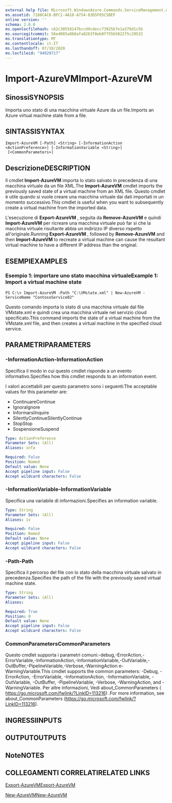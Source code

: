 ```yaml
---
external help file: Microsoft.WindowsAzure.Commands.ServiceManagement.dll-Help.xml
ms.assetid: 7180CAC6-BFC1-4A18-A754-83D5F05C5BEF
online version: ''
schema: 2.0.0
ms.openlocfilehash: c62c30558147bccd9cdecc73925b7e1a379d1c5b
ms.sourcegitcommit: 56ed085a868afa8263f8eb0f755b5822f5c29532
ms.translationtype: MT
ms.contentlocale: it-IT
ms.lasthandoff: 07/18/2020
ms.locfileid: "94029717"
---
```

# <span data-ttu-id="d22a0-101">Import-AzureVM</span><span class="sxs-lookup"><span data-stu-id="d22a0-101">Import-AzureVM</span></span>

## <span data-ttu-id="d22a0-102">Sinossi</span><span class="sxs-lookup"><span data-stu-id="d22a0-102">SYNOPSIS</span></span>
<span data-ttu-id="d22a0-103">Importa uno stato di una macchina virtuale Azure da un file.</span><span class="sxs-lookup"><span data-stu-id="d22a0-103">Imports an Azure virtual machine state from a file.</span></span>

## <span data-ttu-id="d22a0-104">SINTASSI</span><span class="sxs-lookup"><span data-stu-id="d22a0-104">SYNTAX</span></span>

```
Import-AzureVM [-Path] <String> [-InformationAction <ActionPreference>] [-InformationVariable <String>]
 [<CommonParameters>]
```

## <span data-ttu-id="d22a0-105">Descrizione</span><span class="sxs-lookup"><span data-stu-id="d22a0-105">DESCRIPTION</span></span>
<span data-ttu-id="d22a0-106">Il cmdlet **Import-AzureVM** importa lo stato salvato in precedenza di una macchina virtuale da un file XML.</span><span class="sxs-lookup"><span data-stu-id="d22a0-106">The **Import-AzureVM** cmdlet imports the previously saved state of a virtual machine from an XML file.</span></span>
<span data-ttu-id="d22a0-107">Questo cmdlet è utile quando si vuole creare una macchina virtuale dai dati importati in un momento successivo.</span><span class="sxs-lookup"><span data-stu-id="d22a0-107">This cmdlet is useful when you want to subsequently create a virtual machine from the imported data.</span></span>

<span data-ttu-id="d22a0-108">L'esecuzione di **Export-AzureVM** , seguita da **Remove-AzureVM** e quindi **Import-AzureVM** per ricreare una macchina virtuale può far sì che la macchina virtuale risultante abbia un indirizzo IP diverso rispetto all'originale.</span><span class="sxs-lookup"><span data-stu-id="d22a0-108">Running **Export-AzureVM** , followed by **Remove-AzureVM** and then **Import-AzureVM** to recreate a virtual machine can cause the resultant virtual machine to have a different IP address than the original.</span></span>

## <span data-ttu-id="d22a0-109">ESEMPI</span><span class="sxs-lookup"><span data-stu-id="d22a0-109">EXAMPLES</span></span>

### <span data-ttu-id="d22a0-110">Esempio 1: importare uno stato macchina virtuale</span><span class="sxs-lookup"><span data-stu-id="d22a0-110">Example 1: Import a virtual machine state</span></span>
```
PS C:\> Import-AzureVM -Path "C:\VMstate.xml" | New-AzureVM -ServiceName "ContosoService02"
```

<span data-ttu-id="d22a0-111">Questo comando importa lo stato di una macchina virtuale dal file VMstate.xml e quindi crea una macchina virtuale nel servizio cloud specificato.</span><span class="sxs-lookup"><span data-stu-id="d22a0-111">This command imports the state of a virtual machine from the VMstate.xml file, and then creates a virtual machine in the specified cloud service.</span></span>

## <span data-ttu-id="d22a0-112">PARAMETRI</span><span class="sxs-lookup"><span data-stu-id="d22a0-112">PARAMETERS</span></span>

### <span data-ttu-id="d22a0-113">-InformationAction</span><span class="sxs-lookup"><span data-stu-id="d22a0-113">-InformationAction</span></span>
<span data-ttu-id="d22a0-114">Specifica il modo in cui questo cmdlet risponde a un evento informativo.</span><span class="sxs-lookup"><span data-stu-id="d22a0-114">Specifies how this cmdlet responds to an information event.</span></span>

<span data-ttu-id="d22a0-115">I valori accettabili per questo parametro sono i seguenti:</span><span class="sxs-lookup"><span data-stu-id="d22a0-115">The acceptable values for this parameter are:</span></span>

- <span data-ttu-id="d22a0-116">Continuare</span><span class="sxs-lookup"><span data-stu-id="d22a0-116">Continue</span></span>
- <span data-ttu-id="d22a0-117">Ignora</span><span class="sxs-lookup"><span data-stu-id="d22a0-117">Ignore</span></span>
- <span data-ttu-id="d22a0-118">Informarsi</span><span class="sxs-lookup"><span data-stu-id="d22a0-118">Inquire</span></span>
- <span data-ttu-id="d22a0-119">SilentlyContinue</span><span class="sxs-lookup"><span data-stu-id="d22a0-119">SilentlyContinue</span></span>
- <span data-ttu-id="d22a0-120">Stop</span><span class="sxs-lookup"><span data-stu-id="d22a0-120">Stop</span></span>
- <span data-ttu-id="d22a0-121">Sospensione</span><span class="sxs-lookup"><span data-stu-id="d22a0-121">Suspend</span></span>

```yaml
Type: ActionPreference
Parameter Sets: (All)
Aliases: infa

Required: False
Position: Named
Default value: None
Accept pipeline input: False
Accept wildcard characters: False
```

### <span data-ttu-id="d22a0-122">-InformationVariable</span><span class="sxs-lookup"><span data-stu-id="d22a0-122">-InformationVariable</span></span>
<span data-ttu-id="d22a0-123">Specifica una variabile di informazioni.</span><span class="sxs-lookup"><span data-stu-id="d22a0-123">Specifies an information variable.</span></span>

```yaml
Type: String
Parameter Sets: (All)
Aliases: iv

Required: False
Position: Named
Default value: None
Accept pipeline input: False
Accept wildcard characters: False
```

### <span data-ttu-id="d22a0-124">-Path</span><span class="sxs-lookup"><span data-stu-id="d22a0-124">-Path</span></span>
<span data-ttu-id="d22a0-125">Specifica il percorso del file con lo stato della macchina virtuale salvato in precedenza.</span><span class="sxs-lookup"><span data-stu-id="d22a0-125">Specifies the path of the file with the previously saved virtual machine state.</span></span>

```yaml
Type: String
Parameter Sets: (All)
Aliases: 

Required: True
Position: 0
Default value: None
Accept pipeline input: False
Accept wildcard characters: False
```

### <span data-ttu-id="d22a0-126">CommonParameters</span><span class="sxs-lookup"><span data-stu-id="d22a0-126">CommonParameters</span></span>
<span data-ttu-id="d22a0-127">Questo cmdlet supporta i parametri comuni:-debug,-ErrorAction,-ErrorVariable,-InformationAction,-InformationVariable,-OutVariable,-OutBuffer,-PipelineVariable,-Verbose,-WarningAction e-WarningVariable.</span><span class="sxs-lookup"><span data-stu-id="d22a0-127">This cmdlet supports the common parameters: -Debug, -ErrorAction, -ErrorVariable, -InformationAction, -InformationVariable, -OutVariable, -OutBuffer, -PipelineVariable, -Verbose, -WarningAction, and -WarningVariable.</span></span> <span data-ttu-id="d22a0-128">Per altre informazioni, Vedi about_CommonParameters ( https://go.microsoft.com/fwlink/?LinkID=113216) .</span><span class="sxs-lookup"><span data-stu-id="d22a0-128">For more information, see about_CommonParameters (https://go.microsoft.com/fwlink/?LinkID=113216).</span></span>

## <span data-ttu-id="d22a0-129">INGRESSI</span><span class="sxs-lookup"><span data-stu-id="d22a0-129">INPUTS</span></span>

## <span data-ttu-id="d22a0-130">OUTPUT</span><span class="sxs-lookup"><span data-stu-id="d22a0-130">OUTPUTS</span></span>

## <span data-ttu-id="d22a0-131">Note</span><span class="sxs-lookup"><span data-stu-id="d22a0-131">NOTES</span></span>

## <span data-ttu-id="d22a0-132">COLLEGAMENTI CORRELATI</span><span class="sxs-lookup"><span data-stu-id="d22a0-132">RELATED LINKS</span></span>

[<span data-ttu-id="d22a0-133">Export-AzureVM</span><span class="sxs-lookup"><span data-stu-id="d22a0-133">Export-AzureVM</span></span>](./Export-AzureVM.md)

[<span data-ttu-id="d22a0-134">New-AzureVM</span><span class="sxs-lookup"><span data-stu-id="d22a0-134">New-AzureVM</span></span>](./New-AzureVM.md)


